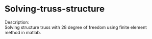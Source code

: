# Solving-truss-structure
Description: <br />
Solving structure truss with 28 degree of freedom using finite element method in matlab. <br />
